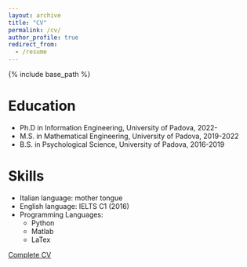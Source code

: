 ```yaml
---
layout: archive
title: "CV"
permalink: /cv/
author_profile: true
redirect_from:
  - /resume
---
```


{% include base_path %}

Education
======
* Ph.D in Information Engineering, University of Padova, 2022-
* M.S. in Mathematical Engineering, University of Padova, 2019-2022
* B.S. in Psychological Science, University of Padova, 2016-2019
  
Skills
======
* Italian language: mother tongue
* English language: IELTS C1 (2016) 
* Programming Languages:
  * Python
  * Matlab
  * LaTex
 
[Complete CV](https://github.com/sim1bet/Files/blob/master/CV.pdf)

